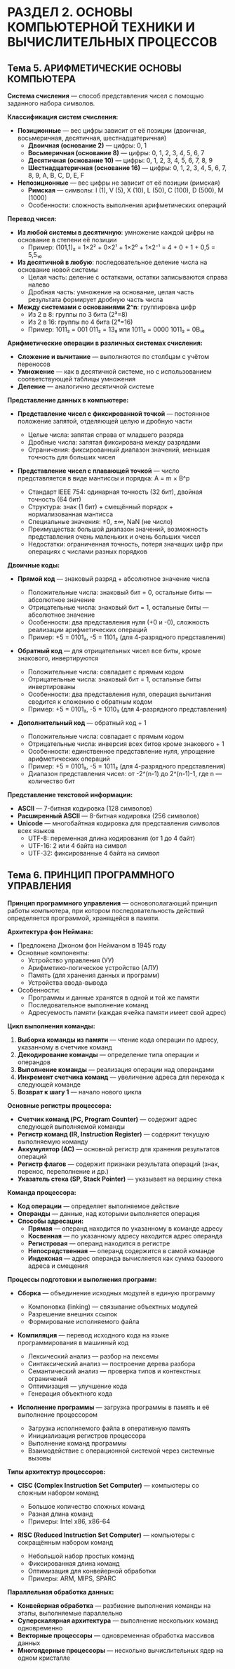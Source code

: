 # РАЗДЕЛ 2. ОСНОВЫ КОМПЬЮТЕРНОЙ ТЕХНИКИ И ВЫЧИСЛИТЕЛЬНЫХ ПРОЦЕССОВ

## Тема 5. АРИФМЕТИЧЕСКИЕ ОСНОВЫ КОМПЬЮТЕРА

**Система счисления** — способ представления чисел с помощью заданного набора символов.

**Классификация систем счисления:**
- **Позиционные** — вес цифры зависит от её позиции (двоичная, восьмеричная, десятичная, шестнадцатеричная)
  - **Двоичная (основание 2)** — цифры: 0, 1
  - **Восьмеричная (основание 8)** — цифры: 0, 1, 2, 3, 4, 5, 6, 7
  - **Десятичная (основание 10)** — цифры: 0, 1, 2, 3, 4, 5, 6, 7, 8, 9
  - **Шестнадцатеричная (основание 16)** — цифры: 0, 1, 2, 3, 4, 5, 6, 7, 8, 9, A, B, C, D, E, F
- **Непозиционные** — вес цифры не зависит от её позиции (римская)
  - **Римская** — символы: I (1), V (5), X (10), L (50), C (100), D (500), M (1000)
  - Особенности: сложность выполнения арифметических операций

**Перевод чисел:**
- **Из любой системы в десятичную**: умножение каждой цифры на основание в степени её позиции
  - Пример: (101,1)₂ = 1×2² + 0×2¹ + 1×2⁰ + 1×2⁻¹ = 4 + 0 + 1 + 0,5 = 5,5₁₀
- **Из десятичной в любую**: последовательное деление числа на основание новой системы
  - Целая часть: деление с остатками, остатки записываются справа налево
  - Дробная часть: умножение на основание, целая часть результата формирует дробную часть числа
- **Между системами с основаниями 2^n**: группировка цифр
  - Из 2 в 8: группы по 3 бита (2³=8)
  - Из 2 в 16: группы по 4 бита (2⁴=16)
  - Пример: 1011₂ = 001 011₂ = 13₈ или 1011₂ = 0000 1011₂ = 0B₁₆

**Арифметические операции в различных системах счисления:**
- **Сложение и вычитание** — выполняются по столбцам с учётом переносов
- **Умножение** — как в десятичной системе, но с использованием соответствующей таблицы умножения
- **Деление** — аналогично десятичной системе

**Представление данных в компьютере:**
- **Представление чисел с фиксированной точкой** — постоянное положение запятой, отделяющей целую и дробную части
  - Целые числа: запятая справа от младшего разряда
  - Дробные числа: запятая фиксирована между разрядами
  - Ограничения: фиксированный диапазон значений, меньшая точность для больших чисел

- **Представление чисел с плавающей точкой** — число представляется в виде мантиссы и порядка: A = m × B^p
  - Стандарт IEEE 754: одинарная точность (32 бит), двойная точность (64 бит)
  - Структура: знак (1 бит) + смещённый порядок + нормализованная мантисса
  - Специальные значения: ±0, ±∞, NaN (не число)
  - Преимущества: большой диапазон значений, возможность представления очень маленьких и очень больших чисел
  - Недостатки: ограниченная точность, потеря значащих цифр при операциях с числами разных порядков

**Двоичные коды:**
- **Прямой код** — знаковый разряд + абсолютное значение числа
  - Положительные числа: знаковый бит = 0, остальные биты — абсолютное значение
  - Отрицательные числа: знаковый бит = 1, остальные биты — абсолютное значение
  - Особенности: два представления нуля (+0 и -0), сложность реализации арифметических операций
  - Пример: +5 = 0101₂, -5 = 1101₂ (для 4-разрядного представления)

- **Обратный код** — для отрицательных чисел все биты, кроме знакового, инвертируются
  - Положительные числа: совпадает с прямым кодом
  - Отрицательные числа: знаковый бит = 1, остальные биты инвертированы
  - Особенности: два представления нуля, операция вычитания сводится к сложению с обратным кодом
  - Пример: +5 = 0101₂, -5 = 1010₂ (для 4-разрядного представления)

- **Дополнительный код** — обратный код + 1
  - Положительные числа: совпадает с прямым кодом
  - Отрицательные числа: инверсия всех битов кроме знакового + 1
  - Особенности: единственное представление нуля, упрощение арифметических операций
  - Пример: +5 = 0101₂, -5 = 1011₂ (для 4-разрядного представления)
  - Диапазон представления чисел: от -2^(n-1) до 2^(n-1)-1, где n — количество бит

**Представление текстовой информации:**
- **ASCII** — 7-битная кодировка (128 символов)
- **Расширенный ASCII** — 8-битная кодировка (256 символов)
- **Unicode** — многобайтная кодировка для представления символов всех языков
  - UTF-8: переменная длина кодирования (от 1 до 4 байт)
  - UTF-16: 2 или 4 байта на символ
  - UTF-32: фиксированные 4 байта на символ

## Тема 6. ПРИНЦИП ПРОГРАММНОГО УПРАВЛЕНИЯ

**Принцип программного управления** — основополагающий принцип работы компьютера, при котором последовательность действий определяется программой, хранящейся в памяти.

**Архитектура фон Неймана:**
- Предложена Джоном фон Нейманом в 1945 году
- Основные компоненты:
  - Устройство управления (УУ)
  - Арифметико-логическое устройство (АЛУ)
  - Память (для хранения данных и программ)
  - Устройства ввода-вывода
- Особенности:
  - Программы и данные хранятся в одной и той же памяти
  - Последовательное выполнение команд
  - Адресуемость памяти (каждая ячейка памяти имеет свой адрес)

**Цикл выполнения команды:**
1. **Выборка команды из памяти** — чтение кода операции по адресу, указанному в счетчике команд
2. **Декодирование команды** — определение типа операции и операндов
3. **Выполнение команды** — реализация операции над операндами
4. **Инкремент счетчика команд** — увеличение адреса для перехода к следующей команде
5. **Возврат к шагу 1** — начало нового цикла

**Основные регистры процессора:**
- **Счетчик команд (PC, Program Counter)** — содержит адрес следующей выполняемой команды
- **Регистр команд (IR, Instruction Register)** — содержит текущую выполняемую команду
- **Аккумулятор (АС)** — основной регистр для хранения результатов операций
- **Регистр флагов** — содержит признаки результата операций (знак, перенос, переполнение и др.)
- **Указатель стека (SP, Stack Pointer)** — указывает на вершину стека

**Команда процессора:**
- **Код операции** — определяет выполняемое действие
- **Операнды** — данные, над которыми выполняется операция
- **Способы адресации:**
  - **Прямая** — операнд находится по указанному в команде адресу
  - **Косвенная** — по указанному адресу находится адрес операнда
  - **Регистровая** — операнд находится в регистре
  - **Непосредственная** — операнд содержится в самой команде
  - **Индексная** — адрес операнда вычисляется как сумма базового адреса и смещения

**Процессы подготовки и выполнения программ:**
- **Сборка** — объединение исходных модулей в единую программу
  - Компоновка (linking) — связывание объектных модулей
  - Разрешение внешних ссылок
  - Формирование исполняемого файла

- **Компиляция** — перевод исходного кода на языке программирования в машинный код
  - Лексический анализ — разбор на лексемы
  - Синтаксический анализ — построение дерева разбора
  - Семантический анализ — проверка типов и контекстных ограничений
  - Оптимизация — улучшение кода
  - Генерация объектного кода

- **Исполнение программы** — загрузка программы в память и её выполнение процессором
  - Загрузка исполняемого файла в оперативную память
  - Инициализация регистров процессора
  - Выполнение команд программы
  - Взаимодействие с операционной системой через системные вызовы

**Типы архитектур процессоров:**
- **CISC (Complex Instruction Set Computer)** — компьютеры со сложным набором команд
  - Большое количество сложных команд
  - Разная длина команд
  - Примеры: Intel x86, x86-64

- **RISC (Reduced Instruction Set Computer)** — компьютеры с сокращённым набором команд
  - Небольшой набор простых команд
  - Фиксированная длина команд
  - Оптимизация для конвейерной обработки
  - Примеры: ARM, MIPS, SPARC

**Параллельная обработка данных:**
- **Конвейерная обработка** — разбиение выполнения команды на этапы, выполняемые параллельно
- **Суперскалярная архитектура** — выполнение нескольких команд одновременно
- **Векторные процессоры** — одновременная обработка массивов данных
- **Многоядерные процессоры** — несколько вычислительных ядер на одном кристалле 